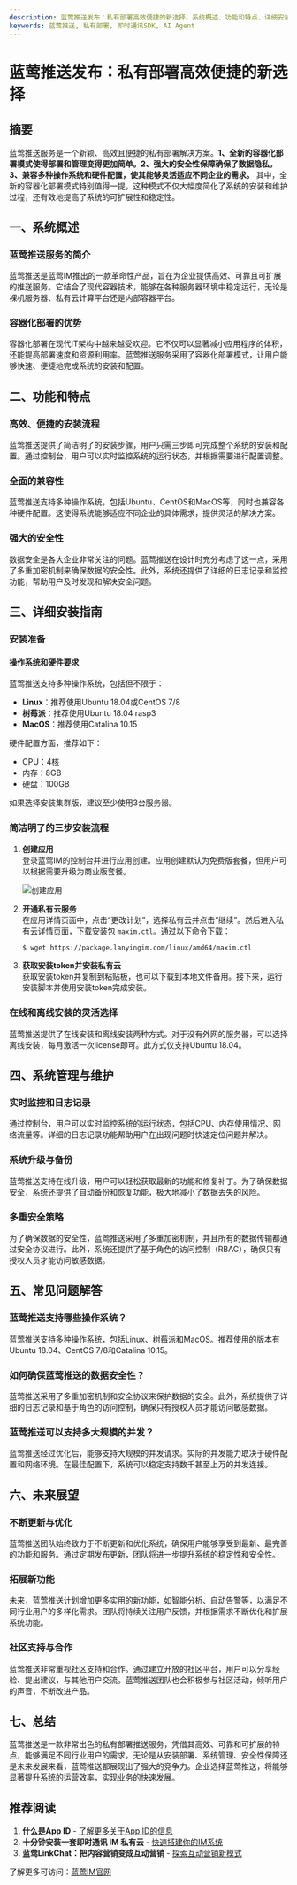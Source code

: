 ```yaml
---
description: 蓝莺推送发布：私有部署高效便捷的新选择。系统概述、功能和特点、详细安装指南、系统管理与维护。
keywords: 蓝莺推送, 私有部署, 即时通讯SDK, AI Agent
---
```

# 蓝莺推送发布：私有部署高效便捷的新选择

## 摘要
蓝莺推送服务是一个新颖、高效且便捷的私有部署解决方案。**1、全新的容器化部署模式使得部署和管理变得更加简单。2、强大的安全性保障确保了数据隐私。3、兼容多种操作系统和硬件配置，使其能够灵活适应不同企业的需求。** 其中，全新的容器化部署模式特别值得一提，这种模式不仅大幅度简化了系统的安装和维护过程，还有效地提高了系统的可扩展性和稳定性。

## 一、系统概述

### 蓝莺推送服务的简介
蓝莺推送是蓝莺IM推出的一款革命性产品，旨在为企业提供高效、可靠且可扩展的推送服务。它结合了现代容器技术，能够在各种服务器环境中稳定运行，无论是裸机服务器、私有云计算平台还是内部容器平台。

### 容器化部署的优势
容器化部署在现代IT架构中越来越受欢迎。它不仅可以显著减小应用程序的体积，还能提高部署速度和资源利用率。蓝莺推送服务采用了容器化部署模式，让用户能够快速、便捷地完成系统的安装和配置。

## 二、功能和特点

### 高效、便捷的安装流程
蓝莺推送提供了简洁明了的安装步骤，用户只需三步即可完成整个系统的安装和配置。通过控制台，用户可以实时监控系统的运行状态，并根据需要进行配置调整。

### 全面的兼容性
蓝莺推送支持多种操作系统，包括Ubuntu、CentOS和MacOS等，同时也兼容各种硬件配置。这使得系统能够适应不同企业的具体需求，提供灵活的解决方案。

### 强大的安全性
数据安全是各大企业非常关注的问题。蓝莺推送在设计时充分考虑了这一点，采用了多重加密机制来确保数据的安全性。此外，系统还提供了详细的日志记录和监控功能，帮助用户及时发现和解决安全问题。

## 三、详细安装指南

### 安装准备

#### 操作系统和硬件要求
蓝莺推送支持多种操作系统，包括但不限于：
* **Linux**：推荐使用Ubuntu 18.04或CentOS 7/8
* **树莓派**：推荐使用Ubuntu 18.04 rasp3
* **MacOS**：推荐使用Catalina 10.15

硬件配置方面，推荐如下：
* CPU：4核
* 内存：8GB
* 硬盘：100GB

如果选择安装集群版，建议至少使用3台服务器。

### 简洁明了的三步安装流程
1. **创建应用**  
   登录蓝莺IM的控制台并进行应用创建。应用创建默认为免费版套餐，但用户可以根据需要升级为商业版套餐。
   
   ![创建应用](../assets/1-1.create_app.png)

2. **开通私有云服务**  
   在应用详情页面中，点击“更改计划”，选择私有云并点击“继续”。然后进入私有云详情页面，下载安装包 `maxim.ctl`。通过以下命令下载：
   ```sh
   $ wget https://package.lanyingim.com/linux/amd64/maxim.ctl
   ```

3. **获取安装token并安装私有云**  
   获取安装token并复制到粘贴板，也可以下载到本地文件备用。接下来，运行安装脚本并使用安装token完成安装。

### 在线和离线安装的灵活选择
蓝莺推送提供了在线安装和离线安装两种方式。对于没有外网的服务器，可以选择离线安装，每月激活一次license即可。此方式仅支持Ubuntu 18.04。

## 四、系统管理与维护

### 实时监控和日志记录
通过控制台，用户可以实时监控系统的运行状态，包括CPU、内存使用情况、网络流量等。详细的日志记录功能帮助用户在出现问题时快速定位问题并解决。

### 系统升级与备份
蓝莺推送支持在线升级，用户可以轻松获取最新的功能和修复补丁。为了确保数据安全，系统还提供了自动备份和恢复功能，极大地减小了数据丢失的风险。

### 多重安全策略
为了确保数据的安全性，蓝莺推送采用了多重加密机制，并且所有的数据传输都通过安全协议进行。此外，系统还提供了基于角色的访问控制（RBAC），确保只有授权人员才能访问敏感数据。

## 五、常见问题解答

### **蓝莺推送支持哪些操作系统？**
蓝莺推送支持多种操作系统，包括Linux、树莓派和MacOS。推荐使用的版本有Ubuntu 18.04、CentOS 7/8和Catalina 10.15。

### **如何确保蓝莺推送的数据安全性？**
蓝莺推送采用了多重加密机制和安全协议来保护数据的安全。此外，系统提供了详细的日志记录和基于角色的访问控制，确保只有授权人员才能访问敏感数据。

### **蓝莺推送可以支持多大规模的并发？**
蓝莺推送经过优化后，能够支持大规模的并发请求。实际的并发能力取决于硬件配置和网络环境。在最佳配置下，系统可以稳定支持数千甚至上万的并发连接。

## 六、未来展望

### 不断更新与优化
蓝莺推送团队始终致力于不断更新和优化系统，确保用户能够享受到最新、最完善的功能和服务。通过定期发布更新，团队将进一步提升系统的稳定性和安全性。

### 拓展新功能
未来，蓝莺推送计划增加更多实用的新功能，如智能分析、自动告警等，以满足不同行业用户的多样化需求。团队将持续关注用户反馈，并根据需求不断优化和扩展系统功能。

### 社区支持与合作
蓝莺推送非常重视社区支持和合作。通过建立开放的社区平台，用户可以分享经验、提出建议，与其他用户交流。蓝莺推送团队也会积极参与社区活动，倾听用户的声音，不断改进产品。

## 七、总结
蓝莺推送是一款非常出色的私有部署推送服务，凭借其高效、可靠和可扩展的特点，能够满足不同行业用户的需求。无论是从安装部署、系统管理、安全性保障还是未来发展来看，蓝莺推送都展现出了强大的竞争力。企业选择蓝莺推送，将能够显著提升系统的运营效率，实现业务的快速发展。

## 推荐阅读
1. **什么是App ID** - [了解更多关于App ID的信息](faq/what-is-app-id.html)
2. **十分钟安装一套即时通讯 IM 私有云** - [快速搭建你的IM系统](articles/product-and-technologies/install-an-instant-messaging-im-private-cloud-in-ten-minutes.html)
3. **蓝莺LinkChat：把内容营销变成互动营销** - [探索互动营销新模式](articles/product-and-technologies/lanying-linkchat-turning-content-marketing-into-interactive-marketing.html)

了解更多可访问：[蓝莺IM官网](https://www.lanyingim.com)
